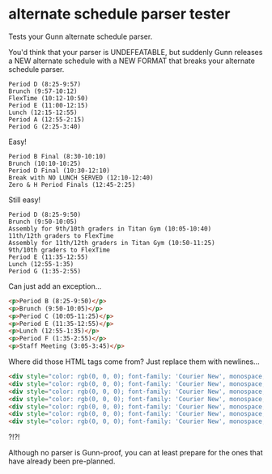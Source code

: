 # alternate schedule parser tester
Tests your Gunn alternate schedule parser.

You'd think that your parser is UNDEFEATABLE, but suddenly Gunn releases a NEW alternate schedule with a NEW FORMAT that breaks your alternate schedule parser.

```
Period D (8:25-9:57)
Brunch (9:57-10:12)
FlexTime (10:12-10:50)
Period E (11:00-12:15)
Lunch (12:15-12:55)
Period A (12:55-2:15)
Period G (2:25-3:40)
```
Easy!

```
Period B Final (8:30-10:10)
Brunch (10:10-10:25)
Period D Final (10:30-12:10)
Break with NO LUNCH SERVED (12:10-12:40)
Zero & H Period Finals (12:45-2:25)
```
Still easy!

```
Period D (8:25-9:50)
Brunch (9:50-10:05)
Assembly for 9th/10th graders in Titan Gym (10:05-10:40)
11th/12th graders to FlexTime
Assembly for 11th/12th graders in Titan Gym (10:50-11:25)
9th/10th graders to FlexTime
Period E (11:35-12:55)
Lunch (12:55-1:35)
Period G (1:35-2:55)
```
Can just add an exception...

```html
<p>Period B (8:25-9:50)</p>
<p>Brunch (9:50-10:05)</p>
<p>Period C (10:05-11:25)</p>
<p>Period E (11:35-12:55)</p>
<p>Lunch (12:55-1:35)</p>
<p>Period F (1:35-2:55)</p>
<p>Staff Meeting (3:05-3:45)</p>
```
Where did those HTML tags come from? Just replace them with newlines...

```html
<div style="color: rgb(0, 0, 0); font-family: 'Courier New', monospace, 'Courier New', EmojiFont, 'Apple Color Emoji', 'Segoe UI Emoji', NotoColorEmoji, 'Segoe UI Symbol', 'Android Emoji', EmojiSymbols; font-size: 16px; margin-top: 0px; margin-bottom: 0px;">Period E (8:25-9:50)
<div style="color: rgb(0, 0, 0); font-family: 'Courier New', monospace, 'Courier New', EmojiFont, 'Apple Color Emoji', 'Segoe UI Emoji', NotoColorEmoji, 'Segoe UI Symbol', 'Android Emoji', EmojiSymbols; font-size: 16px; margin-top: 0px; margin-bottom: 0px;">Brunch (9:50-10:05)
<div style="color: rgb(0, 0, 0); font-family: 'Courier New', monospace, 'Courier New', EmojiFont, 'Apple Color Emoji', 'Segoe UI Emoji', NotoColorEmoji, 'Segoe UI Symbol', 'Android Emoji', EmojiSymbols; font-size: 16px; margin-top: 0px; margin-bottom: 0px;">FlexTime (10:05-10:35)
<div style="color: rgb(0, 0, 0); font-family: 'Courier New', monospace, 'Courier New', EmojiFont, 'Apple Color Emoji', 'Segoe UI Emoji', NotoColorEmoji, 'Segoe UI Symbol', 'Android Emoji', EmojiSymbols; font-size: 16px; margin-top: 0px; margin-bottom: 0px;">Period B (10:45-11:55)
<div style="color: rgb(0, 0, 0); font-family: 'Courier New', monospace, 'Courier New', EmojiFont, 'Apple Color Emoji', 'Segoe UI Emoji', NotoColorEmoji, 'Segoe UI Symbol', 'Android Emoji', EmojiSymbols; font-size: 16px; margin-top: 0px; margin-bottom: 0px;">EXTENDED LUNCH for Int'l. Potluck (11:55-12:55)
<div style="color: rgb(0, 0, 0); font-family: 'Courier New', monospace, 'Courier New', EmojiFont, 'Apple Color Emoji', 'Segoe UI Emoji', NotoColorEmoji, 'Segoe UI Symbol', 'Android Emoji', EmojiSymbols; font-size: 16px; margin-top: 0px; margin-bottom: 0px;">Period A (12:55-2:05)
<div style="color: rgb(0, 0, 0); font-family: 'Courier New', monospace, 'Courier New', EmojiFont, 'Apple Color Emoji', 'Segoe UI Emoji', NotoColorEmoji, 'Segoe UI Symbol', 'Android Emoji', EmojiSymbols; font-size: 16px; margin-top: 0px; margin-bottom: 0px;">Period G (2:15-3:35)
```
?!?!

Although no parser is Gunn-proof, you can at least prepare for the ones that have already been pre-planned.
